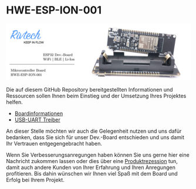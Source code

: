 # HWE-ESP-ION-001
![alt text](Banner.jpg "HWE-ESP-ION-001")

Die auf diesem GitHub Repository bereitgestellten Informationen und Ressourcen sollen Ihnen beim Einstieg und der Umsetzung Ihres Projektes helfen. 
* [Boardinformationen](https://github.com/Rivtech/HWE-ESP-ION-001/tree/master/Boardinformation)
* [USB-UART Treiber](https://github.com/Rivtech/HWE-ESP-ION-001/tree/master/USB-UART%20Treiber)


An dieser Stelle möchten wir auch die Gelegenheit nutzen und uns dafür bedanken, dass Sie sich für unser Dev.-Board entschieden und uns damit Ihr Vertrauen entgegengebracht haben. 

Wenn Sie Verbesserungsanregungen haben können Sie uns gerne hier eine Nachricht zukommen lassen oder dies über eine [Produktrezession](https://www.amazon.de/dp/B08HQM694V) tun, damit auch andere Kunden von Ihrer Erfahrung und Ihren Anregungen profitieren. Bis dahin wünschen wir Ihnen viel Spaß mit dem Board und Erfolg bei Ihrem Projekt.  
